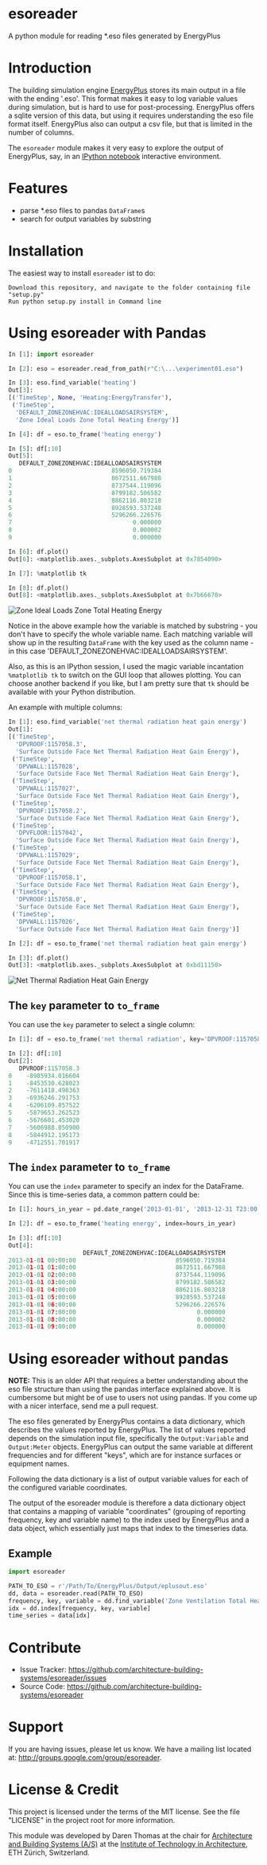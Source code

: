 esoreader
=========

A python module for reading *.eso files generated by EnergyPlus

# Introduction

The building simulation engine
[EnergyPlus](http://apps1.eere.energy.gov/buildings/energyplus/) stores its
main output in a file with the ending '.eso'. This format makes it easy to log
variable values during simulation, but is hard to use for post-processing. EnergyPlus
offers a sqlite version of this data, but using it requires understanding the eso file
format itself. EnergyPlus also can output a csv file, but that is limited in the number of
columns.

The `esoreader` module makes it very easy to explore the output of EnergyPlus, say, in an 
[IPython notebook](http://ipython.org/notebook.html) interactive environment.

# Features

- parse *.eso files to pandas `DataFrame`s
- search for output variables by substring

# Installation

The easiest way to install `esoreader` ist to do:

```
Download this repository, and navigate to the folder containing file "setup.py"
Run python setup.py install in Command line
```

# Using esoreader with Pandas

```python
In [1]: import esoreader

In [2]: eso = esoreader.read_from_path(r"C:\...\experiment01.eso")

In [3]: eso.find_variable('heating')
Out[3]:
[('TimeStep', None, 'Heating:EnergyTransfer'),
 ('TimeStep',
  'DEFAULT_ZONEZONEHVAC:IDEALLOADSAIRSYSTEM',
  'Zone Ideal Loads Zone Total Heating Energy')]

In [4]: df = eso.to_frame('heating energy')

In [5]: df[:10]
Out[5]:
   DEFAULT_ZONEZONEHVAC:IDEALLOADSAIRSYSTEM
0                            8596050.719384
1                            8672511.667988
2                            8737544.119096
3                            8799182.506582
4                            8862116.803218
5                            8928593.537248
6                            5296266.226576
7                                  0.000000
8                                  0.000002
9                                  0.000000

In [6]: df.plot()
Out[6]: <matplotlib.axes._subplots.AxesSubplot at 0x7854090>

In [7]: %matplotlib tk

In [8]: df.plot()
Out[8]: <matplotlib.axes._subplots.AxesSubplot at 0x7b66670>
```

![Zone Ideal Loads Zone Total Heating Energy](https://raw.githubusercontent.com/architecture-building-systems/esoreader/master/doc/ZoneIdealLoadsZoneTotalHeatingEnergy.png)

Notice in the above example how the variable is matched by substring - you
don't have to specify the whole variable name. Each matching variable will show
up in the resulting `DataFrame` with the key used as the column name - in this
case 'DEFAULT_ZONEZONEHVAC:IDEALLOADSAIRSYSTEM'.

Also, as this is an IPython session, I used the magic variable incantation `%matplotlib tk` to switch on the GUI loop that allowes plotting. You can choose another backend if you like, but I am pretty sure that `tk` should be available with your Python distribution.

An example with multiple columns:

```python
In [1]: eso.find_variable('net thermal radiation heat gain energy')
Out[1]:
[('TimeStep',
  'DPVROOF:1157058.3',
  'Surface Outside Face Net Thermal Radiation Heat Gain Energy'),
 ('TimeStep',
  'DPVWALL:1157028',
  'Surface Outside Face Net Thermal Radiation Heat Gain Energy'),
 ('TimeStep',
  'DPVWALL:1157027',
  'Surface Outside Face Net Thermal Radiation Heat Gain Energy'),
 ('TimeStep',
  'DPVROOF:1157058.2',
  'Surface Outside Face Net Thermal Radiation Heat Gain Energy'),
 ('TimeStep',
  'DPVFLOOR:1157042',
  'Surface Outside Face Net Thermal Radiation Heat Gain Energy'),
 ('TimeStep',
  'DPVWALL:1157029',
  'Surface Outside Face Net Thermal Radiation Heat Gain Energy'),
 ('TimeStep',
  'DPVROOF:1157058.1',
  'Surface Outside Face Net Thermal Radiation Heat Gain Energy'),
 ('TimeStep',
  'DPVROOF:1157058.0',
  'Surface Outside Face Net Thermal Radiation Heat Gain Energy'),
 ('TimeStep',
  'DPVWALL:1157026',
  'Surface Outside Face Net Thermal Radiation Heat Gain Energy')]

In [2]: df = eso.to_frame('net thermal radiation heat gain energy')

In [3]: df.plot()
Out[3]: <matplotlib.axes._subplots.AxesSubplot at 0xbd11150>
```

![Net Thermal Radiation Heat Gain Energy](https://raw.githubusercontent.com/architecture-building-systems/esoreader/master/doc/NetThermalRadiationHeatGainEnergy.png)

## The `key` parameter to `to_frame`

You can use the `key` parameter to select a single column:

```python
In [1]: df = eso.to_frame('net thermal radiation', key='DPVROOF:1157058.3')

In [2]: df[:10]
Out[2]:
   DPVROOF:1157058.3
0    -8985934.016604
1    -8453530.628023
2    -7611418.498363
3    -6936246.291753
4    -6206109.857522
5    -5879653.262523
6    -5676601.453020
7    -5606988.050900
8    -5844912.195173
9    -4712551.701917
```  

## The `index` parameter to `to_frame`

You can use the `index` parameter to specify an index for the DataFrame. Since this is time-series data, a common pattern could be:

```python
In [1]: hours_in_year = pd.date_range('2013-01-01', '2013-12-31 T23:00', freq='H')

In [2]: df = eso.to_frame('heating energy', index=hours_in_year)

In [3]: df[:10]
Out[4]:
                     DEFAULT_ZONEZONEHVAC:IDEALLOADSAIRSYSTEM
2013-01-01 00:00:00                            8596050.719384
2013-01-01 01:00:00                            8672511.667988
2013-01-01 02:00:00                            8737544.119096
2013-01-01 03:00:00                            8799182.506582
2013-01-01 04:00:00                            8862116.803218
2013-01-01 05:00:00                            8928593.537248
2013-01-01 06:00:00                            5296266.226576
2013-01-01 07:00:00                                  0.000000
2013-01-01 08:00:00                                  0.000002
2013-01-01 09:00:00                                  0.000000
```

# Using esoreader without pandas

**NOTE:** This is an older API that requires a better understanding about the
eso file structure than using the pandas interface explained above. It is
cumbersome but might be of use to users not using pandas. If you come up with a
nicer interface, send me a pull request.

The eso files generated by EnergyPlus contains a data dictionary, which
describes the values reported by EnergyPlus. The list of values reported
depends on the simulation input file, specifically the `Output:Variable` and
`Output:Meter` objects.  EnergyPlus can output the same variable at different
frequencies and for different "keys", which are for instance surfaces or
equipment names.

Following the data dictionary is a list of output variable values for each of the configured
variable coordinates.

The output of the esoreader module is therefore a data dictionary object that contains
a mapping of variable "coordinates" (grouping of reporting frequency, key and variable name)
to the index used by EnergyPlus and a data object, which essentially just maps that index to
the timeseries data.

## Example

```python
import esoreader

PATH_TO_ESO = r'/Path/To/EnergyPlus/Output/eplusout.eso'
dd, data = esoreader.read(PATH_TO_ESO)
frequency, key, variable = dd.find_variable('Zone Ventilation Total Heat Loss Energy')[0]
idx = dd.index[frequency, key, variable]
time_series = data[idx]
```

# Contribute

- Issue Tracker: https://github.com/architecture-building-systems/esoreader/issues
- Source Code: https://github.com/architecture-building-systems/esoreader

# Support

If you are having issues, please let us know. 
We have a mailing list located at: http://groups.google.com/group/esoreader.

# License & Credit

This project is licensed under the terms of the MIT license. See the file
"LICENSE" in the project root for more information.

This module was developed by Daren Thomas at the chair for
[Architecture and Building Systems (A/S)](http://systems.arch.ethz.ch) at the [Institute of Technology in
Architecture](http://ita.arch.ethz.ch), ETH Zürich, Switzerland.

